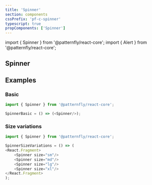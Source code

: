 ```yaml
---
title: 'Spinner'
section: components
cssPrefix: 'pf-c-spinner'
typescript: true
propComponents: ['Spinner']
---
```


import { Spinner } from '@patternfly/react-core';
import { Alert } from '@patternfly/react-core';

## Spinner

## Examples
### Basic
```js
import { Spinner } from '@patternfly/react-core';

SpinnerBasic = () => (<Spinner/>);
```

### Size variations
```js
import { Spinner } from '@patternfly/react-core';

SpinnerSizeVariations = () => (
<React.Fragment>
    <Spinner size="sm"/>
    <Spinner size="md"/>
    <Spinner size="lg"/>
    <Spinner size="xl"/>
</React.Fragment>
);
```
